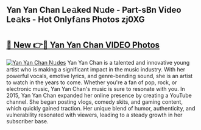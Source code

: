 ## Yan Yan Chan Le𝚊ked N𝚞de - Part-sBn Video Le𝚊ks - Hot Onlyf𝚊ns Photos zj0XG

# <h2><a href="http://ab56325.deff.icu/?id=Yan+Yan+Chan">🔗 New 👉🔴 Yan Yan Chan VIDEO Photos</a></h2>

[![Yan Yan Chan N𝚞des](https://i.imgur.com/rIISA9y.gif)](http://ab56325.deff.icu/?id=Yan+Yan+Chan)
Yan Yan Chan is a talented and innovative young artist who is making a significant impact in the music industry. With her powerful vocals, emotive lyrics, and genre-bending sound, she is an artist to watch in the years to come. Whether you're a fan of pop, rock, or electronic music, Yan Yan Chan's music is sure to resonate with you. In 2015, Yan Yan Chan expanded her online presence by creating a YouTube channel. She began posting vlogs, comedy skits, and gaming content, which quickly gained traction. Her unique blend of humor, authenticity, and vulnerability resonated with viewers, leading to a steady growth in her subscriber base.
